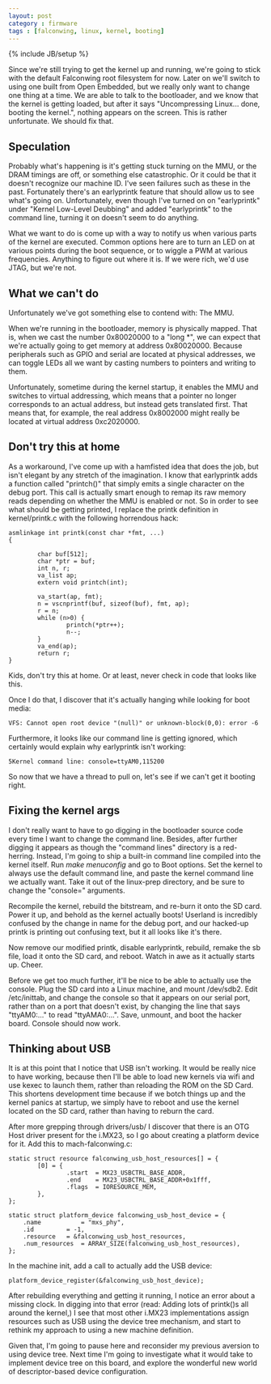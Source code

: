 ```yaml
---
layout: post
category : firmware
tags : [falconwing, linux, kernel, booting]
---
```

{% include JB/setup %}

Since we're still trying to get the kernel up and running, we're going to
stick with the default Falconwing root filesystem for now.  Later on we'll
switch to using one built from Open Embedded, but we really only want to
change one thing at a time.  We are able to talk to the bootloader, and we
know that the kernel is getting loaded, but after it says "Uncompressing
Linux...  done, booting the kernel.", nothing appears on the screen.  This
is rather unfortunate.  We should fix that.

Speculation
-----------
Probably what's happening is it's getting stuck turning on the MMU, or the
DRAM timings are off, or something else catastrophic.  Or it could be that
it doesn't recognize our machine ID.  I've seen failures such as these in
the past.  Fortunately there's an earlyprintk feature that should allow us
to see what's going on.  Unfortunately, even though I've turned on on
"earlyprintk" under "Kernel Low-Level Deubbing" and added "earlyprintk" to
the command line, turning it on doesn't seem to do anything.

What we want to do is come up with a way to notify us when various parts of
the kernel are executed.  Common options here are to turn an LED on at
various points during the boot sequence, or to wiggle a PWM at various
frequencies.  Anything to figure out where it is.  If we were rich, we'd
use JTAG, but we're not.

What we can't do
----------------
Unfortunately we've got something else to contend with: The MMU.

When we're running in the bootloader, memory is physically mapped.  That is,
when we cast the number 0x80020000 to a "long \*", we can expect that we're
actually going to get memory at address 0x80020000.  Because peripherals
such as GPIO and serial are located at physical addresses, we can toggle
LEDs all we want by casting numbers to pointers and writing to them.

Unfortunately, sometime during the kernel startup, it enables the MMU and
switches to virtual addressing, which means that a pointer no longer
corresponds to an actual address, but instead gets translated first.  That
means that, for example, the real address 0x8002000 might really be located
at virtual address 0xc2020000.

Don't try this at home
----------------------
As a workaround, I've come up with a hamfisted idea that does the job, but
isn't elegant by any stretch of the imagination.  I know that earlyprintk
adds a function called "printch()" that simply emits a single character on the
debug port.  This call is actually smart enough to remap its raw memory
reads depending on whether the MMU is enabled or not.  So in order to see
what should be getting printed, I replace the printk definition in
kernel/printk.c with the following horrendous hack:

    asmlinkage int printk(const char *fmt, ...)
    {
    
            char buf[512];
            char *ptr = buf;
            int n, r;
            va_list ap;
            extern void printch(int);
    
            va_start(ap, fmt);
            n = vscnprintf(buf, sizeof(buf), fmt, ap);
            r = n;
            while (n>0) {
                    printch(*ptr++);
                    n--;
            }
            va_end(ap);
            return r;
    }

Kids, don't try this at home.  Or at least, never check in code that looks
like this.

Once I do that, I discover that it's actually hanging while looking for boot
media:

    VFS: Cannot open root device "(null)" or unknown-block(0,0): error -6

Furthermore, it looks like our command line is getting ignored, which
certainly would explain why earlyprintk isn't working:

    5Kernel command line: console=ttyAM0,115200

So now that we have a thread to pull on, let's see if we can't get it
booting right.

Fixing the kernel args
----------------------
I don't really want to have to go digging in the bootloader source code
every time I want to change the command line.  Besides, after further
digging it appears as though the "command lines" directory is a red-herring.
Instead, I'm going to ship a built-in command line compiled into the kernel
itself.
Run *make menuconfig* and go to Boot options.  Set the kernel to always use
the default command line, and paste the kernel command line we actually
want.  Take it out of the linux-prep directory, and be sure to change the
"console=" arguments.

Recompile the kernel, rebuild the bitstream, and re-burn it onto the SD
card.  Power it up, and behold as the kernel actually boots!
Userland is incredibly confused by the change in name for the
debug port, and our hacked-up printk is printing out confusing text, but it
all looks like it's there.

Now remove our modified printk, disable earlyprintk, rebuild, remake the sb
file, load it onto the SD card, and reboot.  Watch in awe as it actually
starts up.  Cheer.

Before we get too much further, it'll be nice to be able to actually use the
console.  Plug the SD card into a Linux machine, and mount /dev/sdb2.  Edit
/etc/inittab, and change the console so that it appears on our serial port,
rather than on a port that doesn't exist, by changing the line that says
"ttyAM0:..." to read "ttyAMA0:...".  Save, unmount, and boot the hacker
board.  Console should now work.

Thinking about USB
------------------
It is at this point that I notice that USB isn't working.  It would be
really nice to have working, because then I'll be able to load new kernels
via wifi and use kexec to launch them, rather than reloading the ROM on the
SD Card.  This shortens development time because if we botch things up and
the kernel panics at startup, we simply have to reboot and use the kernel
located on the SD card, rather than having to reburn the card.

After more  grepping through drivers/usb/ I discover that there is an OTG
Host driver present for the i.MX23, so I go about creating a platform
device for it.  Add this to mach-falconwing.c:

    static struct resource falconwing_usb_host_resources[] = {
            [0] = {
                    .start  = MX23_USBCTRL_BASE_ADDR,
                    .end    = MX23_USBCTRL_BASE_ADDR+0x1fff,
                    .flags  = IORESOURCE_MEM,
            },
    };
    
    static struct platform_device falconwing_usb_host_device = {
        .name           = "mxs_phy",
        .id         = -1,
        .resource   = &falconwing_usb_host_resources,
        .num_resources  = ARRAY_SIZE(falconwing_usb_host_resources),
    };

In the machine init, add a call to actually add the USB device:

    platform_device_register(&falconwing_usb_host_device);

After rebuilding everything and getting it running, I notice an error about
a missing clock.  In digging into that error (read: Adding lots of
printk()s all around the kernel,) I see that most other i.MX23
implementations assign resources such as USB using the device tree
mechanism, and start to rethink my approach to using a new machine
definition.

Given that, I'm going to pause here and reconsider my previous aversion to
using device tree.  Next time I'm going to investigate what it would take to
implement device tree on this board, and explore the wonderful new world of
descriptor-based device configuration.
